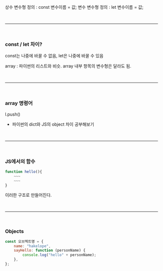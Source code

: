 상수 변수형 정의 : const 변수이름 = 값;
변수 변수형 정의 : let 변수이름 = 값;

<br>

---

<br>

### const / let 차이?

const는 나중에 바꿀 수 없음, let은 나중에 바꿀 수 있음

array : 파이썬의 리스트와 비슷. array 내부 항목의 변수형은 달라도 됨.

<br>

---

<br>

### array 명령어

l.push()

-   파이썬의 dict와 JS의 object 차이 공부해보기

<br>

---

<br>

### JS에서의 함수

```javascript
function hello(){
    ~~~
    ~~~
}
```

이러한 구조로 만들어진다.

<br>

---

<br>

### Objects

```javascript
const 오브젝트명 = {
    name: "hakelope",
    sayHello: function (personName) {
        console.log("hello" + personName);
    },
};
```
